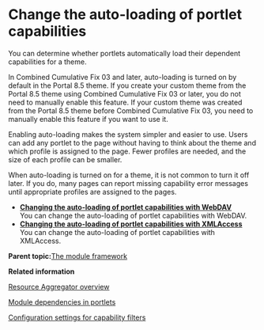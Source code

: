 # Change the auto-loading of portlet capabilities

You can determine whether portlets automatically load their dependent capabilities for a theme.

In Combined Cumulative Fix 03 and later, auto-loading is turned on by default in the Portal 8.5 theme. If you create your custom theme from the Portal 8.5 theme using Combined Cumulative Fix 03 or later, you do not need to manually enable this feature. If your custom theme was created from the Portal 8.5 theme before Combined Cumulative Fix 03, you need to manually enable this feature if you want to use it.

Enabling auto-loading makes the system simpler and easier to use. Users can add any portlet to the page without having to think about the theme and which profile is assigned to the page. Fewer profiles are needed, and the size of each profile can be smaller.

When auto-loading is turned on for a theme, it is not common to turn it off later. If you do, many pages can report missing capability error messages until appropriate profiles are assigned to the pages.

-   **[Changing the auto-loading of portlet capabilities with WebDAV](../dev-theme/themeopt_chng_auto_load_cap_webdav.md)**  
You can change the auto-loading of portlet capabilities with WebDAV.
-   **[Changing the auto-loading of portlet capabilities with XMLAccess](../dev-theme/themeopt_chng_auto_load_cap_xmlaccess.md)**  
You can change the auto-loading of portlet capabilities with XMLAccess.

**Parent topic:**[The module framework](../dev-theme/themeopt_module.md)

**Related information**  


[Resource Aggregator overview](../dev-theme/themeopt_reso_agg.md)

[Module dependencies in portlets](../dev-theme/themeopt_mod_capfilters.md)

[Configuration settings for capability filters](../dev-theme/themeopt_mod_capfilter_settings.md)


